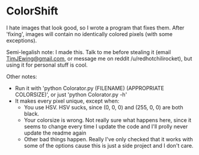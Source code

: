 # ColorShift
I hate images that look good, so I wrote a program that fixes them. 
After 'fixing', images will contain no identically colored pixels (with some exceptions).

Semi-legalish note:
I made this. Talk to me before stealing it (email TimJEwing@gmail.com, or message me on reddit /u/redhotchilirocket), but using it for personal stuff is cool.

Other notes:
 - Run it with 'python Colorator.py (FILENAME) (APPROPRIATE COLORSIZE)', or just 'python Colorator.py -h'
 - It makes every pixel unique, except when:
   - You use HSV. HSV sucks, since (0, 0, 0) and (255, 0, 0) are both black.
   - Your colorsize is wrong. Not really sure what happens here, since it seems to change every time I update the code and I'll prolly never update the readme again
   - Other bad things happen. Really I've only checked that it works with some of the options cause this is just a side project and I don't care.
